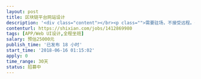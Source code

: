 ```yaml
---                
layout: post       
title: 区块链平台网站设计           
description: '<div class="content"></br><p class="">需要驻场，不接受远程。长期项目，效果好可追加资金或转全职</p></br><p class="">产品描述：众筹类平台网站。包括账户管理、项目申请、参与者认筹、投票管理、清算退出、等功能模块。可参考zhongchou.com, zhongchouke, kickstarter.com等平台网站</p></br><p class="">产品要求：响应式设计，SPA，模块化易升级</p></br><p class="">人才要求：3年以上平台网站设计经验。众筹类经验优先考虑，熟悉区块链或有兴趣优先考虑，有英文能力优先考虑。</p></br></div>'     
contenturl: https://shixian.com/jobs/1412869980      
tags: [APP/Web UI设计,全程坐班]            
salary: 预估25000元          
publish_time: '已发布 18 小时'         
start_time: '2018-06-16 01:15:02'           
apply: 0                   
time_range: 30天              
status: 招募中                  
---                 
```

